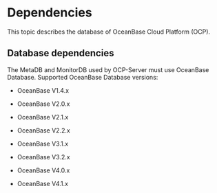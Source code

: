 # Dependencies

This topic describes the database of OceanBase Cloud Platform (OCP).

## Database dependencies

The MetaDB and MonitorDB used by OCP-Server must use OceanBase Database. Supported OceanBase Database versions:

* OceanBase V1.4.x

* OceanBase V2.0.x

* OceanBase V2.1.x

* OceanBase V2.2.x

* OceanBase V3.1.x

* OceanBase V3.2.x

* OceanBase V4.0.x

* OceanBase V4.1.x
